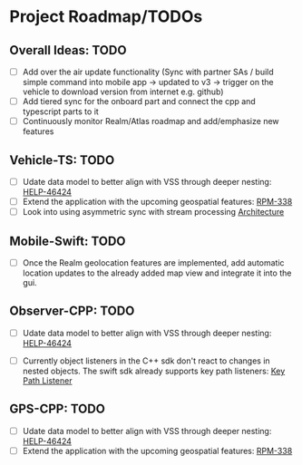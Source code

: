 # Project Roadmap/TODOs

## Overall Ideas: TODO

- [ ] Add over the air update functionality (Sync with partner SAs / build simple command into mobile app -> updated to v3 -> trigger on the vehicle to download version from internet e.g. github)
- [ ] Add tiered sync for the onboard part and connect the cpp and typescript parts to it
- [ ] Continuously monitor Realm/Atlas roadmap and add/emphasize new features

## Vehicle-TS: TODO

- [ ] Udate data model to better align with VSS through deeper nesting: [HELP-46424](https://jira.mongodb.org/browse/HELP-46424)
- [ ] Extend the application with the upcoming geospatial features: [RPM-338](https://jira.mongodb.org/browse/RPM-338)
- [ ] Look into using asymmetric sync with stream processing [Architecture](https://docs.google.com/presentation/d/1L9Cxd7dfBd7OP4TzxlKzcMUk9Xy3CGnnspsldgQctNU/edit#slide=id.g23cefc6a482_0_7)

## Mobile-Swift: TODO

- [ ] Once the Realm geolocation features are implemented, add automatic location updates to the already added map view and integrate it into the gui.


## Observer-CPP: TODO

- [ ] Udate data model to better align with VSS through deeper nesting: [HELP-46424](https://jira.mongodb.org/browse/HELP-46424)
- [ ] Currently object listeners in the C++ sdk don't react to changes in nested objects. The swift sdk already supports key path listeners: [Key Path Listener](https://www.mongodb.com/docs/realm/sdk/swift/react-to-changes/#register-a-key-path-change-listener)


## GPS-CPP: TODO

- [ ] Udate data model to better align with VSS through deeper nesting: [HELP-46424](https://jira.mongodb.org/browse/HELP-46424)
- [ ] Extend the application with the upcoming geospatial features: [RPM-338](https://jira.mongodb.org/browse/RPM-338)
